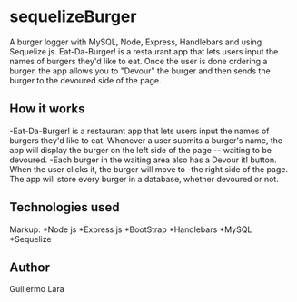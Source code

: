# sequelizeBurger
A burger logger with MySQL, Node, Express, Handlebars and using Sequelize.js. Eat-Da-Burger! is a restaurant app that lets users input the names of burgers they'd like to eat. Once the user is done ordering a burger, the app allows you to "Devour" the burger and then sends the burger to the devoured side of the page.

## How it works ##

-Eat-Da-Burger! is a restaurant app that lets users input the names of burgers they'd like to eat.
Whenever a user submits a burger's name, the app will display the burger on the left side of the page -- waiting to be devoured.
-Each burger in the waiting area also has a Devour it! button. When the user clicks it, the burger will move to -the right side of the page.
The app will store every burger in a database, whether devoured or not.

## Technologies used ##

Markup: *Node js
*Express js
*BootStrap
*Handlebars
*MySQL
*Sequelize

## Author ## 
Guillermo Lara